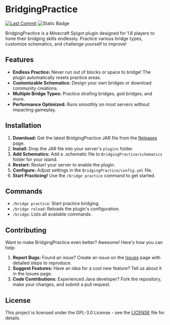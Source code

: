 # BridgingPractice

[![Last Commit](https://img.shields.io/github/last-commit/TheTHINGYEEE/BridgingPractice/main)](https://github.com/TheTHINGYEEE/BridgingPractice/commits/main)
![Static Badge](https://img.shields.io/badge/build-in_development_(experimental)-red)


BridgingPractice is a Minecraft Spigot plugin designed for 1.8 players to hone their bridging skills endlessly. Practice various bridge types, customize schematics, and challenge yourself to improve!

## Features

* **Endless Practice:** Never run out of blocks or space to bridge! The plugin automatically resets practice areas.
* **Customizable Schematics:**  Design your own bridges or download community creations. 
* **Multiple Bridge Types:** Practice strafing bridges, god bridges, and more.
* **Performance Optimized:**  Runs smoothly on most servers without impacting gameplay.

## Installation

1. **Download:** Get the latest BridgingPractice JAR file from the [Releases](https://github.com/TheTHINGYEEE/BridgingPractice/releases) page.
2. **Install:** Drop the JAR file into your server's `plugins` folder.
3. **Add Schematics:** Add a .schematic file to `BridgingPractice/schematics` folder for your island.
4. **Restart:** Restart your server to enable the plugin.
5. **Configure:**  Adjust settings in the `BridgingPractice/config.yml` file.
6. **Start Practicing!** Use the `/bridge practice` command to get started.

## Commands

* `/bridge practice`: Start practice bridging.
* `/bridge reload`: Reloads the plugin's configuration.
* `/bridge`: Lists all available commands.

## Contributing
Want to make BridgingPractice even better? Awesome! Here's how you can help:

1. **Report Bugs:** Found an issue? Create an issue on the [Issues](https://github.com/TheTHINGYEEE/BridgingPractice/issues) page with detailed steps to reproduce.
2. **Suggest Features:** Have an idea for a cool new feature? Tell us about it in the Issues page.
3. **Code Contributions:** Experienced Java developer? Fork the repository, make your changes, and submit a pull request.

## License
This project is licensed under the GPL-3.0 License - see the [LICENSE]("https://github.com/TheTHINGYEEE/BridgingPractice/blob/main/LICENSE") file for details.
